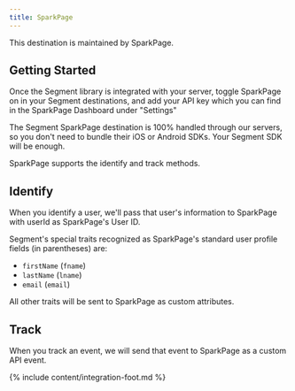 ```yaml
---
title: SparkPage
---
```

This destination is maintained by SparkPage.

## Getting Started

Once the Segment library is integrated with your server, toggle SparkPage on in your Segment destinations, and add your API key which you can find in the SparkPage Dashboard under "Settings"

The Segment SparkPage destination is 100% handled through our servers, so you don't need to bundle their iOS or Android SDKs. Your Segment SDK will be enough.

SparkPage supports the identify and track methods.

## Identify

When you identify a user, we'll pass that user's information to SparkPage with userId as SparkPage's User ID.

Segment's special traits recognized as SparkPage's standard user profile fields (in parentheses) are:

 - `firstName` (`fname`)
 - `lastName` (`lname`)
 - `email` (`email`)

All other traits will be sent to SparkPage as custom attributes.

## Track

When you track an event, we will send that event to SparkPage as a custom API event.

{% include content/integration-foot.md %}
